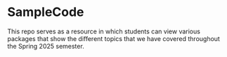 # SampleCode

This repo serves as a resource in which students can view various packages that 
show the different topics that we have covered throughout the Spring 2025 semester.